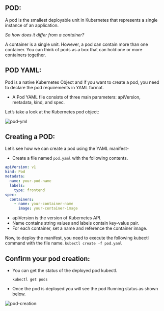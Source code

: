 ## POD:

A pod is the smallest deployable unit in Kubernetes that represents a single instance of an application.

*So how does it differ from a container?*

A container is a single unit. However, a pod can contain more than one container. You can think of pods as a box that can hold one or more containers together.

## POD YAML:

Pod is a native Kubernetes Object and if you want to create a pod, you need to declare the pod requirements in YAML format.

- A Pod YAML file consists of three main parameters: apiVersion, metadata, kind, and spec.

Let’s take a look at the Kubernetes pod object:

![pod-yml](https://github.com/Ayaan49/DevOps-learnings/assets/64208057/ac33d1b3-bee8-423d-9f96-f9f68878e55e)

## Creating a POD:

Let’s see how we can create a pod using the YAML manifest-

- Create a file named `pod.yaml` with the following contents.
```yaml
apiVersion: v1
kind: Pod
metadata:
  name: your-pod-name
  labels:
    type: frontend
spec:
  containers:
    - name: your-container-name
      image: your-container-image
```
- apiVersion is the version of Kubernetes API.
- Name contains string values and labels contain key-value pair.
- For each container, set a name and reference the container image.

Now, to deploy the manifest, you need to execute the following kubectl command with the file name. 
 `kubectl create -f pod.yaml`

## Confirm your pod creation:

- You can get the status of the deployed pod kubectl.

  `kubectl get pods`

- Once the pod is deployed you will see the pod Running status as shown below.
  
![pod-creation](https://github.com/Ayaan49/DevOps-learnings/assets/64208057/26cd1841-289a-4fd7-8de1-31d771ce9fc6)


